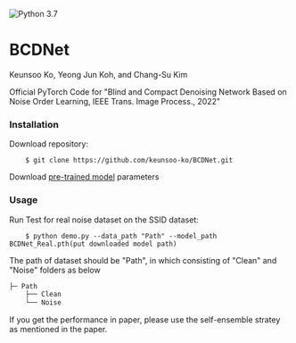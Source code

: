 ![Python 3.7](https://img.shields.io/badge/python-3.7-green.svg)
# BCDNet


Keunsoo Ko, Yeong Jun Koh, and Chang-Su Kim

Official PyTorch Code for 
"Blind and Compact Denoising Network Based on Noise Order Learning, IEEE Trans. Image Process., 2022"

### Installation
Download repository:
```
    $ git clone https://github.com/keunsoo-ko/BCDNet.git
```
Download [pre-trained model](https://drive.google.com/file/d/1_NxPjfxS6sJ26yLrsRYUULHQIIhwIx2Q/view?usp=sharing) parameters

### Usage
Run Test for real noise dataset on the SSID dataset:
```
    $ python demo.py --data_path "Path" --model_path BCDNet_Real.pth(put downloaded model path)
```
The path of dataset should be "Path", in which consisting of "Clean" and "Noise" folders as below
```bash
├─ Path
    ├── Clean
    └── Noise
```  
If you get the performance in paper, please use the self-ensemble stratey as mentioned in the paper.
